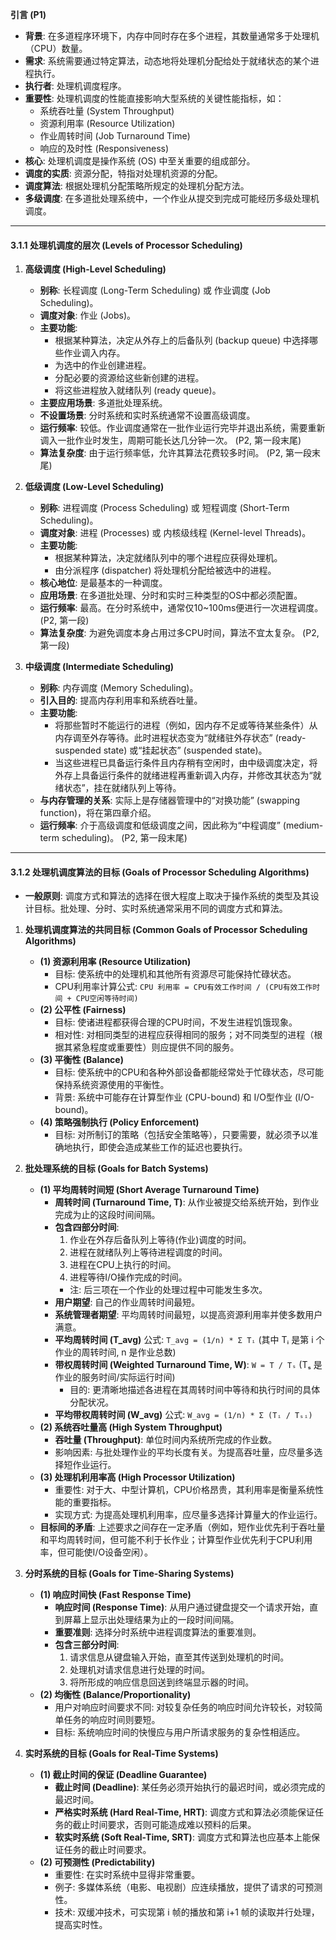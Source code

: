 **引言 (P1)**
*   **背景**: 在多道程序环境下，内存中同时存在多个进程，其数量通常多于处理机（CPU）数量。
*   **需求**: 系统需要通过特定算法，动态地将处理机分配给处于就绪状态的某个进程执行。
*   **执行者**: 处理机调度程序。
*   **重要性**: 处理机调度的性能直接影响大型系统的关键性能指标，如：
    *   系统吞吐量 (System Throughput)
    *   资源利用率 (Resource Utilization)
    *   作业周转时间 (Job Turnaround Time)
    *   响应的及时性 (Responsiveness)
*   **核心**: 处理机调度是操作系统 (OS) 中至关重要的组成部分。
*   **调度的实质**: 资源分配，特指对处理机资源的分配。
*   **调度算法**: 根据处理机分配策略所规定的处理机分配方法。
*   **多级调度**: 在多道批处理系统中，一个作业从提交到完成可能经历多级处理机调度。

---
#### 3.1.1 处理机调度的层次 (Levels of Processor Scheduling)

1.  **高级调度 (High-Level Scheduling)**
    *   **别称**: 长程调度 (Long-Term Scheduling) 或 作业调度 (Job Scheduling)。
    *   **调度对象**: 作业 (Jobs)。
    *   **主要功能**:
        *   根据某种算法，决定从外存上的后备队列 (backup queue) 中选择哪些作业调入内存。
        *   为选中的作业创建进程。
        *   分配必要的资源给这些新创建的进程。
        *   将这些进程放入就绪队列 (ready queue)。
    *   **主要应用场景**: 多道批处理系统。
    *   **不设置场景**: 分时系统和实时系统通常不设置高级调度。
    *   **运行频率**: 较低。作业调度通常在一批作业运行完毕并退出系统，需要重新调入一批作业时发生，周期可能长达几分钟一次。 (P2, 第一段末尾)
    *   **算法复杂度**: 由于运行频率低，允许其算法花费较多时间。 (P2, 第一段末尾)

2.  **低级调度 (Low-Level Scheduling)**
    *   **别称**: 进程调度 (Process Scheduling) 或 短程调度 (Short-Term Scheduling)。
    *   **调度对象**: 进程 (Processes) 或 内核级线程 (Kernel-level Threads)。
    *   **主要功能**:
        *   根据某种算法，决定就绪队列中的哪个进程应获得处理机。
        *   由分派程序 (dispatcher) 将处理机分配给被选中的进程。
    *   **核心地位**: 是最基本的一种调度。
    *   **应用场景**: 在多道批处理、分时和实时三种类型的OS中都必须配置。
    *   **运行频率**: 最高。在分时系统中，通常仅10~100ms便进行一次进程调度。 (P2, 第一段)
    *   **算法复杂度**: 为避免调度本身占用过多CPU时间，算法不宜太复杂。 (P2, 第一段)

3.  **中级调度 (Intermediate Scheduling)**
    *   **别称**: 内存调度 (Memory Scheduling)。
    *   **引入目的**: 提高内存利用率和系统吞吐量。
    *   **主要功能**:
        *   将那些暂时不能运行的进程（例如，因内存不足或等待某些条件）从内存调至外存等待。此时进程状态变为“就绪驻外存状态” (ready-suspended state) 或“挂起状态” (suspended state)。
        *   当这些进程已具备运行条件且内存稍有空闲时，由中级调度决定，将外存上具备运行条件的就绪进程再重新调入内存，并修改其状态为“就绪状态”，挂在就绪队列上等待。
    *   **与内存管理的关系**: 实际上是存储器管理中的“对换功能” (swapping function)，将在第四章介绍。
    *   **运行频率**: 介于高级调度和低级调度之间，因此称为“中程调度” (medium-term scheduling)。 (P2, 第一段末尾)

---
#### 3.1.2 处理机调度算法的目标 (Goals of Processor Scheduling Algorithms)

*   **一般原则**: 调度方式和算法的选择在很大程度上取决于操作系统的类型及其设计目标。批处理、分时、实时系统通常采用不同的调度方式和算法。

1.  **处理机调度算法的共同目标 (Common Goals of Processor Scheduling Algorithms)**
    *   **(1) 资源利用率 (Resource Utilization)**
        *   目标: 使系统中的处理机和其他所有资源尽可能保持忙碌状态。
        *   CPU利用率计算公式:
            `CPU 利用率 = CPU有效工作时间 / (CPU有效工作时间 + CPU空闲等待时间)`
    *   **(2) 公平性 (Fairness)**
        *   目标: 使诸进程都获得合理的CPU时间，不发生进程饥饿现象。
        *   相对性: 对相同类型的进程应获得相同的服务；对不同类型的进程（根据其紧急程度或重要性）则应提供不同的服务。
    *   **(3) 平衡性 (Balance)**
        *   目标: 使系统中的CPU和各种外部设备都能经常处于忙碌状态，尽可能保持系统资源使用的平衡性。
        *   背景: 系统中可能存在计算型作业 (CPU-bound) 和 I/O型作业 (I/O-bound)。
    *   **(4) 策略强制执行 (Policy Enforcement)**
        *   目标: 对所制订的策略（包括安全策略等），只要需要，就必须予以准确地执行，即使会造成某些工作的延迟也要执行。

2.  **批处理系统的目标 (Goals for Batch Systems)**
    *   **(1) 平均周转时间短 (Short Average Turnaround Time)**
        *   **周转时间 (Turnaround Time, T)**: 从作业被提交给系统开始，到作业完成为止的这段时间间隔。
        *   **包含四部分时间**:
            1.  作业在外存后备队列上等待(作业)调度的时间。
            2.  进程在就绪队列上等待进程调度的时间。
            3.  进程在CPU上执行的时间。
            4.  进程等待I/O操作完成的时间。
            *   注: 后三项在一个作业的处理过程中可能发生多次。
        *   **用户期望**: 自己的作业周转时间最短。
        *   **系统管理者期望**: 平均周转时间最短，以提高资源利用率并使多数用户满意。
        *   **平均周转时间 (T_avg)** 公式: `T_avg = (1/n) * Σ Tᵢ` (其中 Tᵢ 是第 i 个作业的周转时间, n 是作业总数)
        *   **带权周转时间 (Weighted Turnaround Time, W)**: `W = T / Tₛ` (Tₛ 是作业的服务时间/实际运行时间)
            *   目的: 更清晰地描述各进程在其周转时间中等待和执行时间的具体分配状况。
        *   **平均带权周转时间 (W_avg)** 公式: `W_avg = (1/n) * Σ (Tᵢ / Tₛᵢ)`
    *   **(2) 系统吞吐量高 (High System Throughput)**
        *   **吞吐量 (Throughput)**: 单位时间内系统所完成的作业数。
        *   影响因素: 与批处理作业的平均长度有关。为提高吞吐量，应尽量多选择短作业运行。
    *   **(3) 处理机利用率高 (High Processor Utilization)**
        *   重要性: 对于大、中型计算机，CPU价格昂贵，其利用率是衡量系统性能的重要指标。
        *   实现方式: 为提高处理机利用率，应尽量多选择计算量大的作业运行。
    *   **目标间的矛盾**: 上述要求之间存在一定矛盾（例如，短作业优先利于吞吐量和平均周转时间，但可能不利于长作业；计算型作业优先利于CPU利用率，但可能使I/O设备空闲）。

3.  **分时系统的目标 (Goals for Time-Sharing Systems)**
    *   **(1) 响应时间快 (Fast Response Time)**
        *   **响应时间 (Response Time)**: 从用户通过键盘提交一个请求开始，直到屏幕上显示出处理结果为止的一段时间间隔。
        *   **重要准则**: 选择分时系统中进程调度算法的重要准则。
        *   **包含三部分时间**:
            1.  请求信息从键盘输入开始，直至其传送到处理机的时间。
            2.  处理机对请求信息进行处理的时间。
            3.  将所形成的响应信息回送到终端显示器的时间。
    *   **(2) 均衡性 (Balance/Proportionality)**
        *   用户对响应时间要求不同: 对较复杂任务的响应时间允许较长，对较简单任务的响应时间则要短。
        *   目标: 系统响应时间的快慢应与用户所请求服务的复杂性相适应。

4.  **实时系统的目标 (Goals for Real-Time Systems)**
    *   **(1) 截止时间的保证 (Deadline Guarantee)**
        *   **截止时间 (Deadline)**: 某任务必须开始执行的最迟时间，或必须完成的最迟时间。
        *   **严格实时系统 (Hard Real-Time, HRT)**: 调度方式和算法必须能保证任务的截止时间要求，否则可能造成难以预料的后果。
        *   **软实时系统 (Soft Real-Time, SRT)**: 调度方式和算法也应基本上能保证任务的截止时间要求。
    *   **(2) 可预测性 (Predictability)**
        *   重要性: 在实时系统中显得非常重要。
        *   例子: 多媒体系统（电影、电视剧）应连续播放，提供了请求的可预测性。
        *   技术: 双缓冲技术，可实现第 i 帧的播放和第 i+1 帧的读取并行处理，提高实时性。